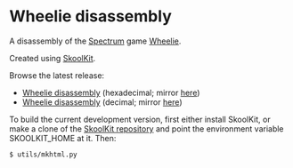Wheelie disassembly
===================

A disassembly of the [Spectrum](https://en.wikipedia.org/wiki/ZX_Spectrum) game
[Wheelie](https://en.wikipedia.org/wiki/Microsphere_(software_company)).

Created using [SkoolKit](https://skoolkit.ca).

Browse the latest release:

* [Wheelie disassembly](https://pobtastic.github.io/wheelie/hex/) (hexadecimal; mirror [here](http://skoolkit.arcadegeek.co.uk/wheelie/hex/))
* [Wheelie disassembly](https://pobtastic.github.io/wheelie/dec/) (decimal; mirror [here](http://skoolkit.arcadegeek.co.uk/wheelie/dec/))

To build the current development version, first either install SkoolKit, or
make a clone of the [SkoolKit repository](https://github.com/skoolkid/skoolkit)
and point the environment variable SKOOLKIT_HOME at it. Then:

    $ utils/mkhtml.py
